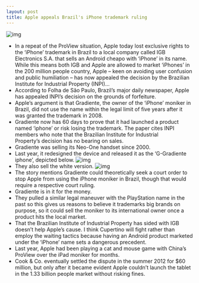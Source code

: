 ```yaml
---
layout: post
title: Apple appeals Brazil's iPhone trademark ruling
---
```

![img](http://media.idownloadblog.com/wp-content/uploads/2012/09/iPhone-5-teaser-the-biggest-thing-to-happen-to-iPhone-since-iPhone.jpg)
* In a repeat of the ProView situation, Apple today lost exclusive rights to the ‘iPhone’ trademark in Brazil to a local company called IGB Electronics S.A. that sells an Android cheapo with ‘iPhone’ in its name. While this means both IGB and Apple are allowed to market ‘iPhones’ in the 200 million people country, Apple – keen on avoiding user confusion and public humiliation – has now appealed the decision by the Brazilian Institute for Industrial Property (INPI)…
* According to Folha de São Paulo, Brazil’s major daily newspaper, Apple has appealed INPI’s decision on the grounds of forfeiture.
* Apple’s argument is that Gradiente, the owner of the ‘iPhone’ moniker in Brazil, did not use the name within the legal limit of five years after it was granted the trademark in 2008.
* Gradiente now has 60 days to prove that it had launched a product named ‘iphone’ or risk losing the trademark. The paper cites INPI members who note that the Brazilian Institute for Industrial Property’s decision has no bearing on sales.
* Gradiente was selling its Neo-One handset since 2000.
* Last year, it redesigned the device and released it as the ‘G-Gradiente iphone’, depicted below.
![img](http://media.idownloadblog.com/wp-content/uploads/2012/12/IGB-Electronica-iPhone-image-001.png)
* They also sell the white version.
![img](http://media.idownloadblog.com/wp-content/uploads/2012/12/IGB-Electronica-iPhone-image-002.jpg)
* The story mentions Gradiente could theoretically seek a court order to stop Apple from using the iPhone moniker in Brazil, though that would require a respective court ruling.
* Gradiente is in it for the money.
* They pulled a similar legal maneuver with the PlayStation name in the past so this gives us reasons to believe it trademarks big brands on purpose, so it could sell the moniker to its international owner once a product hits the local market.
* That the Brazilian Institute of Industrial Property has sided with IGB doesn’t help Apple’s cause. I think Cupertino will fight rather than employ the waiting tactics because having an Android product marketed under the ‘iPhone’ name sets a dangerous precedent.
* Last year, Apple had been playing a cat and mouse game with China’s ProView over the iPad moniker for months.
* Cook & Co. eventually settled the dispute in the summer 2012 for $60 million, but only after it became evident Apple couldn’t launch the tablet in the 1.33 billion people market without risking fines.

